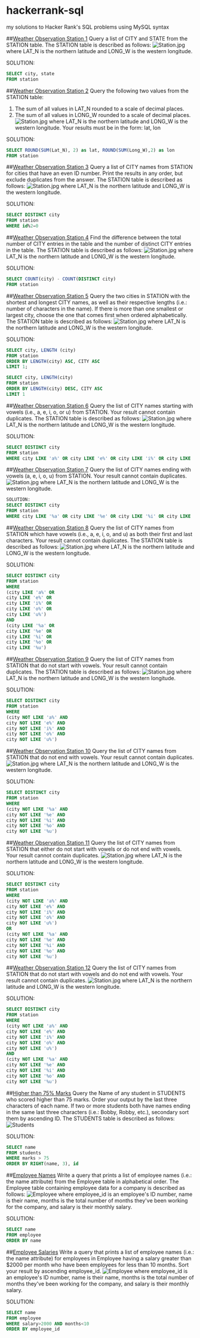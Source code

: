 # hackerrank-sql
my solutions to Hacker Rank's SQL problems using MySQL syntax

##[Weather Observation Station 1](https://www.hackerrank.com/challenges/weather-observation-station-1/problem)
Query a list of CITY and STATE from the STATION table.
The STATION table is described as follows:
![Station.jpg](https://s3.amazonaws.com/hr-challenge-images/9336/1449345840-5f0a551030-Station.jpg)
where LAT_N is the northern latitude and LONG_W is the western longitude.

SOLUTION:
```sql
SELECT city, state
FROM station
```

##[Weather Observation Station 2](https://www.hackerrank.com/challenges/weather-observation-station-2/)
Query the following two values from the STATION table:
1) The sum of all values in LAT_N rounded to a scale of decimal places.
2) The sum of all values in LONG_W rounded to a scale of decimal places.
![Station.jpg](https://s3.amazonaws.com/hr-challenge-images/9336/1449345840-5f0a551030-Station.jpg)
where LAT_N is the northern latitude and LONG_W is the western longitude.
Your results must be in the form: lat, lon

SOLUTION:
```sql
SELECT ROUND(SUM(Lat_N), 2) as lat, ROUND(SUM(Long_W),2) as lon
FROM station
```

##[Weather Observation Station 3](https://www.hackerrank.com/challenges/weather-observation-station-3/)
Query a list of CITY names from STATION for cities that have an even ID number. Print the results in any order, but exclude duplicates from the answer.
The STATION table is described as follows:
![Station.jpg](https://s3.amazonaws.com/hr-challenge-images/9336/1449345840-5f0a551030-Station.jpg)
where LAT_N is the northern latitude and LONG_W is the western longitude.

SOLUTION:
```sql
SELECT DISTINCT city
FROM station
WHERE id%2=0
```

##[Weather Observation Station 4](https://www.hackerrank.com/challenges/weather-observation-station-4/)
Find the difference between the total number of CITY entries in the table and the number of distinct CITY entries in the table.
The STATION table is described as follows:
![Station.jpg](https://s3.amazonaws.com/hr-challenge-images/9336/1449345840-5f0a551030-Station.jpg)
where LAT_N is the northern latitude and LONG_W is the western longitude.

SOLUTION:
```sql
SELECT COUNT(city) - COUNT(DISTINCT city)
FROM station
```

##[Weather Observation Station 5](https://www.hackerrank.com/challenges/weather-observation-station-5/)
Query the two cities in STATION with the shortest and longest CITY names, as well as their respective lengths (i.e.: number of characters in the name). If there is more than one smallest or largest city, choose the one that comes first when ordered alphabetically.
The STATION table is described as follows:
![Station.jpg](https://s3.amazonaws.com/hr-challenge-images/9336/1449345840-5f0a551030-Station.jpg)
where LAT_N is the northern latitude and LONG_W is the western longitude.

SOLUTION:
```sql
SELECT city, LENGTH (city)
FROM station
ORDER BY LENGTH(city) ASC, CITY ASC
LIMIT 1;

SELECT city, LENGTH(city)
FROM station
ORDER BY LENGTH(city) DESC, CITY ASC
LIMIT 1
```

##[Weather Observation Station 6](https://www.hackerrank.com/challenges/weather-observation-station-6/)
Query the list of CITY names starting with vowels (i.e., a, e, i, o, or u) from STATION. Your result cannot contain duplicates.
The STATION table is described as follows:
![Station.jpg](https://s3.amazonaws.com/hr-challenge-images/9336/1449345840-5f0a551030-Station.jpg)
where LAT_N is the northern latitude and LONG_W is the western longitude.

SOLUTION:
```sql
SELECT DISTINCT city
FROM station
WHERE city LIKE 'a%' OR city LIKE 'e%' OR city LIKE 'i%' OR city LIKE 'o%' OR city LIKE 'u%'
```

##[Weather Observation Station 7](https://www.hackerrank.com/challenges/weather-observation-station-7/)
Query the list of CITY names ending with vowels (a, e, i, o, u) from STATION. Your result cannot contain duplicates.
![Station.jpg](https://s3.amazonaws.com/hr-challenge-images/9336/1449345840-5f0a551030-Station.jpg)
where LAT_N is the northern latitude and LONG_W is the western longitude.
```sql
SOLUTION:
SELECT DISTINCT city
FROM station
WHERE city LIKE '%a' OR city LIKE '%e' OR city LIKE '%i' OR city LIKE '%o' OR city LIKE '%u'
```

##[Weather Observation Station 8](https://www.hackerrank.com/challenges/weather-observation-station-8/)
Query the list of CITY names from STATION which have vowels (i.e., a, e, i, o, and u) as both their first and last characters. Your result cannot contain duplicates.
The STATION table is described as follows:
![Station.jpg](https://s3.amazonaws.com/hr-challenge-images/9336/1449345840-5f0a551030-Station.jpg)
where LAT_N is the northern latitude and LONG_W is the western longitude.

SOLUTION: 
```sql
SELECT DISTINCT city
FROM station
WHERE 
(city LIKE 'a%' OR 
city LIKE 'e%' OR 
city LIKE 'i%' OR 
city LIKE 'o%' OR 
city LIKE 'u%')
AND 
(city LIKE '%a' OR 
city LIKE '%e' OR 
city LIKE '%i' OR 
city LIKE '%o' OR 
city LIKE '%u')
```

##[Weather Observation Station 9](https://www.hackerrank.com/challenges/weather-observation-station-9/)
Query the list of CITY names from STATION that do not start with vowels. Your result cannot contain duplicates.
The STATION table is described as follows:
![Station.jpg](https://s3.amazonaws.com/hr-challenge-images/9336/1449345840-5f0a551030-Station.jpg)
where LAT_N is the northern latitude and LONG_W is the western longitude.

SOLUTION:
```sql
SELECT DISTINCT city
FROM station
WHERE 
(city NOT LIKE 'a%' AND 
city NOT LIKE 'e%' AND
city NOT LIKE 'i%' AND
city NOT LIKE 'o%' AND
city NOT LIKE 'u%')
```

##[Weather Observation Station 10](https://www.hackerrank.com/challenges/weather-observation-station-10/)
Query the list of CITY names from STATION that do not end with vowels. Your result cannot contain duplicates.
![Station.jpg](https://s3.amazonaws.com/hr-challenge-images/9336/1449345840-5f0a551030-Station.jpg)
where LAT_N is the northern latitude and LONG_W is the western longitude.

SOLUTION:
```sql
SELECT DISTINCT city
FROM station
WHERE 
(city NOT LIKE '%a' AND 
city NOT LIKE '%e' AND
city NOT LIKE '%i' AND
city NOT LIKE '%o' AND
city NOT LIKE '%u')
```

##[Weather Observation Station 11](https://www.hackerrank.com/challenges/weather-observation-station-11/)
Query the list of CITY names from STATION that either do not start with vowels or do not end with vowels. Your result cannot contain duplicates.
![Station.jpg](https://s3.amazonaws.com/hr-challenge-images/9336/1449345840-5f0a551030-Station.jpg)
where LAT_N is the northern latitude and LONG_W is the western longitude.

SOLUTION:
```sql
SELECT DISTINCT city
FROM station
WHERE 
(city NOT LIKE 'a%' AND 
city NOT LIKE 'e%' AND
city NOT LIKE 'i%' AND
city NOT LIKE 'o%' AND
city NOT LIKE 'u%')
OR
(city NOT LIKE '%a' AND 
city NOT LIKE '%e' AND
city NOT LIKE '%i' AND
city NOT LIKE '%o' AND
city NOT LIKE '%u')
```

##[Weather Observation Station 12](https://www.hackerrank.com/challenges/weather-observation-station-12/)
Query the list of CITY names from STATION that do not start with vowels and do not end with vowels. Your result cannot contain duplicates.
![Station.jpg](https://s3.amazonaws.com/hr-challenge-images/9336/1449345840-5f0a551030-Station.jpg)
where LAT_N is the northern latitude and LONG_W is the western longitude.

SOLUTION:
```sql
SELECT DISTINCT city
FROM station
WHERE 
(city NOT LIKE 'a%' AND 
city NOT LIKE 'e%' AND
city NOT LIKE 'i%' AND
city NOT LIKE 'o%' AND
city NOT LIKE 'u%')
AND
(city NOT LIKE '%a' AND 
city NOT LIKE '%e' AND
city NOT LIKE '%i' AND
city NOT LIKE '%o' AND
city NOT LIKE '%u')
```

##[Higher than 75% Marks](https://www.hackerrank.com/challenges/more-than-75-marks/)
Query the Name of any student in STUDENTS who scored higher than 75 marks. Order your output by the last three characters of each name. 
If two or more students both have names ending in the same last three characters (i.e.: Bobby, Robby, etc.), secondary sort them by ascending ID.
The STUDENTS table is described as follows: 
![Students](https://s3.amazonaws.com/hr-challenge-images/12896/1443815243-94b941f556-1.png)

SOLUTION:
```sql
SELECT name
FROM students
WHERE marks > 75
ORDER BY RIGHT(name, 3), id
```

##[Employee Names](https://www.hackerrank.com/challenges/name-of-employees/)
Write a query that prints a list of employee names (i.e.: the name attribute) from the Employee table in alphabetical order.
The Employee table containing employee data for a company is described as follows: 
![Employee](https://s3.amazonaws.com/hr-challenge-images/19629/1458557872-4396838885-ScreenShot2016-03-21at4.27.13PM.png)
where employee_id is an employee's ID number, name is their name, months is the total number of months they've been working for the company, and salary is their monthly salary.

SOLUTION:
```sql
SELECT name
FROM employee
ORDER BY name
```

##[Employee Salaries](https://www.hackerrank.com/challenges/salary-of-employees/)
Write a query that prints a list of employee names (i.e.: the name attribute) for employees in Employee having a salary greater than $2000 per month who have been employees for less than 10 months. 
Sort your result by ascending employee_id.
![Employee](https://s3.amazonaws.com/hr-challenge-images/19629/1458557872-4396838885-ScreenShot2016-03-21at4.27.13PM.png)
where employee_id is an employee's ID number, name is their name, months is the total number of months they've been working for the company, and salary is their monthly salary.

SOLUTION: 
```sql
SELECT name
FROM employee
WHERE salary>2000 AND months<10
ORDER BY employee_id
```

